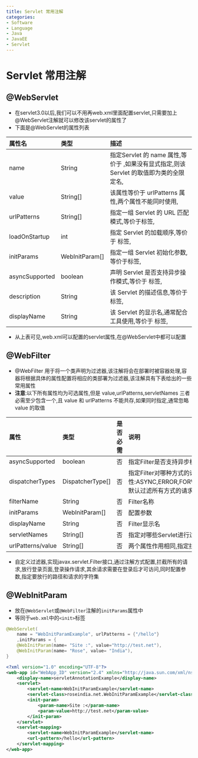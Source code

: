```yaml
---
title: Servlet 常用注解
categories:
- Software
- Language
- Java
- JavaEE
- Servlet
---
```

# Servlet 常用注解

## @WebServlet

-  在servlet3.0以后,我们可以不用再web.xml里面配置servlet,只需要加上@WebServlet注解就可以修改该servlet的属性了
-  下面是@WebServlet的属性列表

| 属性名         | **类型**       | **描述**                                                     |
| :------------- | :------------- | :----------------------------------------------------------- |
| name           | String         | 指定Servlet 的 name 属性,等价于 <servlet-name>,如果没有显式指定,则该 Servlet 的取值即为类的全限定名, |
| value          | String[]       | 该属性等价于 urlPatterns 属性,两个属性不能同时使用,          |
| urlPatterns    | String[]       | 指定一组 Servlet 的 URL 匹配模式,等价于<url-pattern>标签,    |
| loadOnStartup  | int            | 指定 Servlet 的加载顺序,等价于 <load-on-startup>标签,        |
| initParams     | WebInitParam[] | 指定一组 Servlet 初始化参数,等价于<init-param>标签,          |
| asyncSupported | boolean        | 声明 Servlet 是否支持异步操作模式,等价于<async-supported> 标签, |
| description    | String         | 该 Servlet 的描述信息,等价于 <description>标签,              |
| displayName    | String         | 该 Servlet 的显示名,通常配合工具使用,等价于 <display-name>标签, |

- 从上表可见,web.xml可以配置的servlet属性,在@WebServlet中都可以配置

## @WebFilter

- @WebFilter 用于将一个类声明为过滤器,该注解将会在部署时被容器处理,容器将根据具体的属性配置将相应的类部署为过滤器,该注解具有下表给出的一些常用属性
- **注意**:以下所有属性均为可选属性,但是 value,urlPatterns,servletNames 三者必需至少包含一个,且 value 和 urlPatterns 不能共存,如果同时指定,通常忽略 value 的取值

| 属性              | 类型             | 是否必需 | 说明                                                         |
| :---------------- | :--------------- | :------- | :----------------------------------------------------------- |
| asyncSupported    | boolean          | 否       | 指定Filter是否支持异步模式                                   |
| dispatcherTypes   | DispatcherType[] | 否       | 指定Filter对哪种方式的请求进行过滤,支持的属性:ASYNC,ERROR,FORWARD,INCLUDE,REQUEST;默认过滤所有方式的请求 |
| filterName        | String           | 否       | Filter名称                                                   |
| initParams        | WebInitParam[]   | 否       | 配置参数                                                     |
| displayName       | String           | 否       | Filter显示名                                                 |
| servletNames      | String[]         | 否       | 指定对哪些Servlet进行过滤                                    |
| urlPatterns/value | String[]         | 否       | 两个属性作用相同,指定拦截的路径                             |

- 自定义过滤器,实现javax.servlet.Filter接口,通过注解方式配置,拦截所有的请求,放行登录页面,登录操作请求,其余请求需要在登录后才可访问,同时配置参数,指定要放行的路径和请求的字符集

## @WebInitParam

- 放在`@WebServlet`或`@WebFilter`注解的`initParams`属性中
- 等同于`web.xml`中的`<init>`标签

```java
@WebServlet(
	name = "WebInitParamExample", urlPatterns = {"/hello"}
	,initParams = {
	@WebInitParam(name= "Site :", value="http://test.net"),
	@WebInitParam(name= "Rose", value= "India"),
}
```

```xml
<?xml version="1.0" encoding="UTF-8"?>
<web-app id="WebApp_ID" version="2.4" xmlns="http://java.sun.com/xml/ns/j2ee" xmlns:xsi="http://www.w3.org/2001/XMLSchema-instance" xsi:schemaLocation="http://java.sun.com/xml/ns/j2ee http://java.sun.com/xml/ns/j2ee/web-app_2_4.xsd">
	<display-name>servletAnnotationExample</display-name>
	<servlet>
		<servlet-name>WebInitParamExample</servlet-name>
		<servlet-class>roseindia.net.WebInitParamExample</servlet-class>
		<init-param>
			<param-name>Site :</param-name>
			<param-value>http://test.net</param-value>
		</init-param>
	</servlet>
	<servlet-mapping>
		<servlet-name>WebInitParamExample</servlet-name>
		<url-pattern>/hello</url-pattern>
	</servlet-mapping>
</web-app>
```

